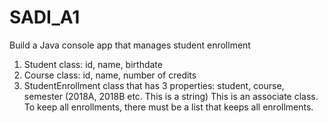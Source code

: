 # SADI_A1

Build a Java console app that manages student enrollment
1. Student class: id, name, birthdate
2. Course class: id, name, number of credits
3. StudentEnrollment class that has 3 properties: student, course, semester (2018A, 2018B etc. This is a string)
This is an associate class. To keep all enrollments, there must be a list that keeps all enrollments. 

